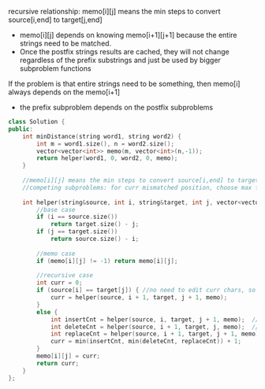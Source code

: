 recursive relationship: memo[i][j] means the min steps to convert source[i,end] to target[j,end]
- memo[i][j] depends on knowing memo[i+1][j+1] because the entire strings need to be matched. 
- Once the postfix strings results are cached, they will not change regardless of the prefix substrings and just be used by bigger subproblem functions
    
If the problem is that entire strings need to be something, then memo[i] always depends on the memo[i+1]
- the prefix subproblem depends on the postfix subproblems

```cpp
class Solution {
public:
    int minDistance(string word1, string word2) {
        int m = word1.size(), n = word2.size();
        vector<vector<int>> memo(m, vector<int>(n,-1));
        return helper(word1, 0, word2, 0, memo);
    }
    
    //memo[i][j] means the min steps to convert source[i,end] to target[j,end]
    //competing subproblems: for curr mismatched position, choose max from 3 competing subproblems
    
    int helper(string&source, int i, string&target, int j, vector<vector<int>>& memo) { 
        //base case
        if (i == source.size()) 
            return target.size() - j;
        if (j == target.size()) 
            return source.size() - i;
        
        //memo case
        if (memo[i][j] != -1) return memo[i][j];
        
        //recursive case
        int curr = 0;
        if (source[i] == target[j]) { //no need to edit curr chars, so the answer is the same as the postfix
            curr = helper(source, i + 1, target, j + 1, memo);
        } 
        else { 
            int insertCnt = helper(source, i, target, j + 1, memo);  //insert the missing char and check the next matching char
            int deleteCnt = helper(source, i + 1, target, j, memo);  //skip the curr and use the next char from source string
            int replaceCnt = helper(source, i + 1, target, j + 1, memo); //replace curr char and check next char 
            curr = min(insertCnt, min(deleteCnt, replaceCnt)) + 1;
        }
        memo[i][j] = curr;
        return curr;
    }
};
```
